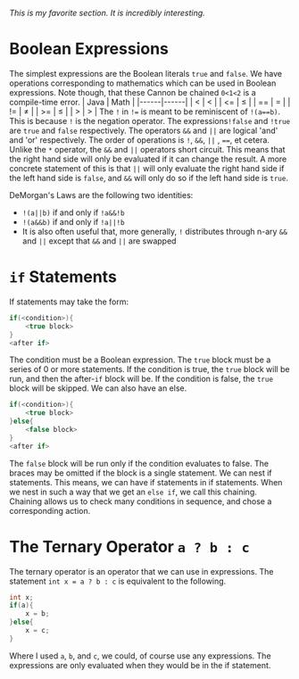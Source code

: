 *This is my favorite section. It is incredibly interesting.*
# Boolean Expressions
The simplest expressions are the Boolean literals `true` and `false`.
We have operations corresponding to mathematics which can be used in Boolean expressions.
Note though, that these Cannon be chained `0<1<2` is a compile-time error.
| Java | Math |
|------|------|
| <    | <    |
| <=   | ≤    |
| ==   | =    |
| !=   | ≠    |
| >=   | ≤    |
| >    | >    |
The `!` in `!=` is meant to be reminiscent of `!(a==b)`.
This is because `!` is the negation operator. 
The expressions`!false` and `!true` are `true` and `false` respectively.
The operators `&&` and `||` are logical 'and' and 'or' respectively.
The order of operations is `!`, `&&`, `||` , `==`,  et cetera.
Unlike the `*` operator, the `&&` and `||` operators short circuit.
This means that the right hand side will only be evaluated if it can change the result.
A more concrete statement of this is that `||` will only evaluate the right hand side if the left hand side is `false`, and `&&` will only do so if the left hand side is `true`.

DeMorgan's Laws are the following two identities:
- `!(a||b)` if and only if `!a&&!b`
- `!(a&&b)` if and only if `!a||!b`
-  It is also often useful that, more generally, `!` distributes through n-ary `&&` and `||` except that `&&` and `||` are swapped

# `if` Statements
If statements may take the form:
```java
if(<condition>){
	<true block>
}
<after if>
```
The condition must be a Boolean expression.
The `true` block must be a series of 0 or more statements.
If the condition is true, the `true` block will be run, and then the after-`if` block will be.
If the condition is false, the `true` block will be skipped.
We can also have an else.
```java
if(<condition>){
	<true block>
}else{
	<false block>
}
<after if>
```
The `false` block will be run only if the condition evaluates to false.
The braces may be omitted if the block is a single statement.
We can nest if statements.
This means, we can have if statements in if statements.
When we nest in such a way that we get an `else if`, we call this chaining.
Chaining allows us to check many conditions in sequence, and chose a corresponding action.
# The Ternary Operator `a ? b : c`
The ternary operator is an operator that we can use in expressions.
The statement `int x = a ? b : c` is equivalent to the following.
```java
int x;
if(a){
	x = b;
}else{
	x = c;
}
```
Where I used `a`, `b`, and `c`, we could, of course use any expressions. 
The expressions are only evaluated when they would be in the if statement.
